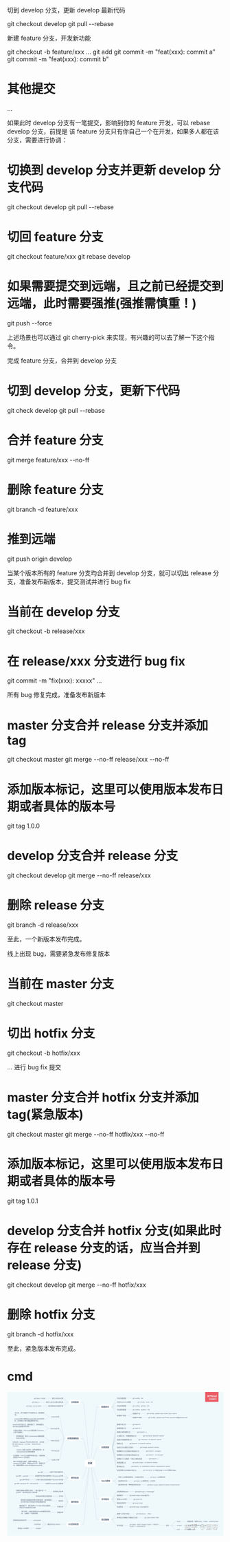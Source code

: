 切到 develop 分支，更新 develop 最新代码

git checkout develop
git pull --rebase

新建 feature 分支，开发新功能

git checkout -b feature/xxx
...
git add <files>
git commit -m "feat(xxx): commit a"
git commit -m "feat(xxx): commit b"
# 其他提交
...

如果此时 develop 分支有一笔提交，影响到你的 feature 开发，可以 rebase develop 分支，前提是 该 feature 分支只有你自己一个在开发，如果多人都在该分支，需要进行协调：

# 切换到 develop 分支并更新 develop 分支代码
git checkout develop
git pull --rebase

# 切回 feature 分支
git checkout feature/xxx
git rebase develop

# 如果需要提交到远端，且之前已经提交到远端，此时需要强推(强推需慎重！)
git push --force

上述场景也可以通过 git cherry-pick 来实现，有兴趣的可以去了解一下这个指令。

完成 feature 分支，合并到 develop 分支

# 切到 develop 分支，更新下代码
git check develop
git pull --rebase

# 合并 feature 分支
git merge feature/xxx --no-ff

# 删除 feature 分支
git branch -d feature/xxx

# 推到远端
git push origin develop

当某个版本所有的 feature 分支均合并到 develop 分支，就可以切出 release 分支，准备发布新版本，提交测试并进行 bug fix

# 当前在 develop 分支
git checkout -b release/xxx

# 在 release/xxx 分支进行 bug fix
git commit -m "fix(xxx): xxxxx"
...

所有 bug 修复完成，准备发布新版本

# master 分支合并 release 分支并添加 tag
git checkout master
git merge --no-ff release/xxx --no-ff
# 添加版本标记，这里可以使用版本发布日期或者具体的版本号
git tag 1.0.0

# develop 分支合并 release 分支
git checkout develop
git merge --no-ff release/xxx

# 删除 release 分支
git branch -d release/xxx

至此，一个新版本发布完成。

线上出现 bug，需要紧急发布修复版本

# 当前在 master 分支
git checkout master

# 切出 hotfix 分支
git checkout -b hotfix/xxx

... 进行 bug fix 提交

# master 分支合并 hotfix 分支并添加 tag(紧急版本)
git checkout master
git merge --no-ff hotfix/xxx --no-ff
# 添加版本标记，这里可以使用版本发布日期或者具体的版本号
git tag 1.0.1

# develop 分支合并 hotfix 分支(如果此时存在 release 分支的话，应当合并到 release 分支)
git checkout develop
git merge --no-ff hotfix/xxx

# 删除 hotfix 分支
git branch -d hotfix/xxx

至此，紧急版本发布完成。

# cmd
![cmd](./img/cmd.jpg)